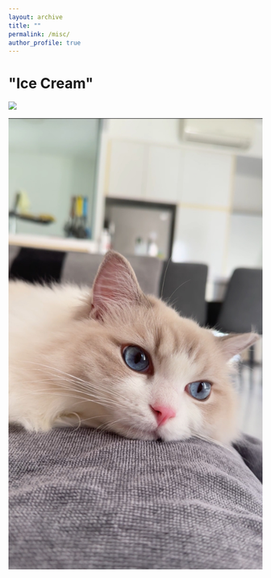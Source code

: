 ```yaml
---
layout: archive
title: ""
permalink: /misc/
author_profile: true
---
```



# "Ice Cream"

![](</images/misc/cat1.jpg | height=150>)

![](</images/misc/cat3.JPG?raw=true>)
